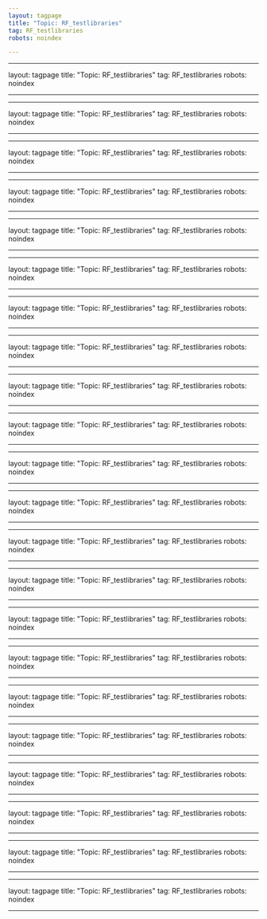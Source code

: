 ```yaml
---
layout: tagpage
title: "Topic: RF_testlibraries"
tag: RF_testlibraries
robots: noindex

---
```

---
layout: tagpage
title: "Topic: RF_testlibraries"
tag: RF_testlibraries
robots: noindex

---
---
layout: tagpage
title: "Topic: RF_testlibraries"
tag: RF_testlibraries
robots: noindex

---
---
layout: tagpage
title: "Topic: RF_testlibraries"
tag: RF_testlibraries
robots: noindex

---
---
layout: tagpage
title: "Topic: RF_testlibraries"
tag: RF_testlibraries
robots: noindex

---
---
layout: tagpage
title: "Topic: RF_testlibraries"
tag: RF_testlibraries
robots: noindex

---
---
layout: tagpage
title: "Topic: RF_testlibraries"
tag: RF_testlibraries
robots: noindex

---
---
layout: tagpage
title: "Topic: RF_testlibraries"
tag: RF_testlibraries
robots: noindex

---
---
layout: tagpage
title: "Topic: RF_testlibraries"
tag: RF_testlibraries
robots: noindex

---
---
layout: tagpage
title: "Topic: RF_testlibraries"
tag: RF_testlibraries
robots: noindex

---
---
layout: tagpage
title: "Topic: RF_testlibraries"
tag: RF_testlibraries
robots: noindex

---
---
layout: tagpage
title: "Topic: RF_testlibraries"
tag: RF_testlibraries
robots: noindex

---
---
layout: tagpage
title: "Topic: RF_testlibraries"
tag: RF_testlibraries
robots: noindex

---
---
layout: tagpage
title: "Topic: RF_testlibraries"
tag: RF_testlibraries
robots: noindex

---
---
layout: tagpage
title: "Topic: RF_testlibraries"
tag: RF_testlibraries
robots: noindex

---
---
layout: tagpage
title: "Topic: RF_testlibraries"
tag: RF_testlibraries
robots: noindex

---
---
layout: tagpage
title: "Topic: RF_testlibraries"
tag: RF_testlibraries
robots: noindex

---
---
layout: tagpage
title: "Topic: RF_testlibraries"
tag: RF_testlibraries
robots: noindex

---
---
layout: tagpage
title: "Topic: RF_testlibraries"
tag: RF_testlibraries
robots: noindex

---
---
layout: tagpage
title: "Topic: RF_testlibraries"
tag: RF_testlibraries
robots: noindex

---
---
layout: tagpage
title: "Topic: RF_testlibraries"
tag: RF_testlibraries
robots: noindex

---
---
layout: tagpage
title: "Topic: RF_testlibraries"
tag: RF_testlibraries
robots: noindex

---
---
layout: tagpage
title: "Topic: RF_testlibraries"
tag: RF_testlibraries
robots: noindex

---
